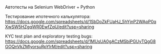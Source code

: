Автотесты на Selenium WebDriver + Python

Тестирование ипотечного калькулятора:
https://docs.google.com/spreadsheets/d/1SbDoZkFUaHJ_5hYjnP2WApP0qXwSW5HZgqWR0EwfZqU/edit?usp=sharing

KYC test plan and exploratory testing bugs:
https://docs.google.com/spreadsheets/d/1MUsUA0gACzMSbiPGUyTQgG8GOQnVkZMlyorsuRpYlrM/edit?usp=sharing
